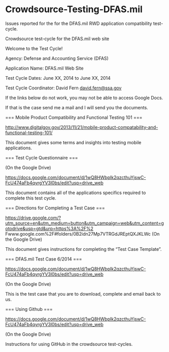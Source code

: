 Crowdsource-Testing-DFAS.mil
============================

Issues reported for the for the DFAS.mil RWD application compatibility test-cycle. 


Crowdsource test-cycle for the DFAS.mil web site

Welcome to the Test Cycle!

Agency: Defense and Accounting Service (DFAS)

Application Name: DFAS.mil Web Site

Test Cycle Dates: June XX, 2014 to June XX, 2014

Test Cycle Coordinator: David Fern david.fern@ssa.gov

If the links below do not work, you may not be able to access Google Docs.

If that is the case send me a mail and I will send you the documents.

=== Mobile Product Compatibility and Functional Testing 101 ===

http://www.digitalgov.gov/2013/11/21/mobile-product-compatability-and-functional-testing-101/

This document gives some terms and insights into testing mobile applications.

=== Test Cycle Questionnaire ===

(On the Google Drive)

https://docs.google.com/document/d/1wQ8HWbpIk2qzcthuYjswC-FcU474aFb4qyrgYV3l0bs/edit?usp=drive_web

This document contains all of the applications specifics required to complete this test cycle.

=== Directions for Completing a Test Case ===

https://drive.google.com/?utm_source=en&utm_medium=button&utm_campaign=web&utm_content=gotodrive&usp=gtd&urp=https%3A%2F%2
Fwww.google.com%2F#folders/0B2idn27Mp7VTRGdJREptQXJKLWc (On the Google Drive)

This document gives instructions for completing the “Test Case Template”.

=== DFAS.mil Test Case 6/2014 ===

https://docs.google.com/document/d/1wQ8HWbpIk2qzcthuYjswC-FcU474aFb4qyrgYV3l0bs/edit?usp=drive_web

(On the Google Drive)

This is the test case that you are to download, complete and email back to us.

=== Using Github ===

https://docs.google.com/document/d/1wQ8HWbpIk2qzcthuYjswC-FcU474aFb4qyrgYV3l0bs/edit?usp=drive_web

(On the Google Drive)

Instructions for using GitHub in the crowdsource test-cycles.

